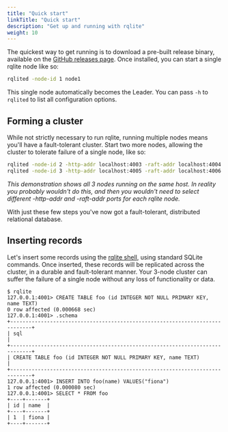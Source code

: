 ```yaml
---
title: "Quick start"
linkTitle: "Quick start"
description: "Get up and running with rqlite"
weight: 10
---
```

The quickest way to get running is to download a pre-built release binary, available on the [GitHub releases page](https://github.com/rqlite/rqlite/releases). Once installed, you can start a single rqlite node like so:
```bash
rqlited -node-id 1 node1
```
This single node automatically becomes the Leader. You can pass `-h` to `rqlited` to list all configuration options.

## Forming a cluster
While not strictly necessary to run rqlite, running multiple nodes means you'll have a fault-tolerant cluster. Start two more nodes, allowing the cluster to tolerate failure of a single node, like so:
```bash
rqlited -node-id 2 -http-addr localhost:4003 -raft-addr localhost:4004 -join http://localhost:4001 node2
rqlited -node-id 3 -http-addr localhost:4005 -raft-addr localhost:4006 -join http://localhost:4001 node3
```
_This demonstration shows all 3 nodes running on the same host. In reality you probably wouldn't do this, and then you wouldn't need to select different -http-addr and -raft-addr ports for each rqlite node._

With just these few steps you've now got a fault-tolerant, distributed relational database.

## Inserting records
Let's insert some records using the [rqlite shell](/docs/cli), using standard SQLite commands. Once inserted, these records will be replicated across the cluster, in a durable and fault-tolerant manner. Your 3-node cluster can suffer the failure of a single node without any loss of functionality or data.
```
$ rqlite
127.0.0.1:4001> CREATE TABLE foo (id INTEGER NOT NULL PRIMARY KEY, name TEXT)
0 row affected (0.000668 sec)
127.0.0.1:4001> .schema
+-----------------------------------------------------------------------------+
| sql                                                                         |
+-----------------------------------------------------------------------------+
| CREATE TABLE foo (id INTEGER NOT NULL PRIMARY KEY, name TEXT)               |
+-----------------------------------------------------------------------------+
127.0.0.1:4001> INSERT INTO foo(name) VALUES("fiona")
1 row affected (0.000080 sec)
127.0.0.1:4001> SELECT * FROM foo
+----+-------+
| id | name  |
+----+-------+
| 1  | fiona |
+----+-------+
```


